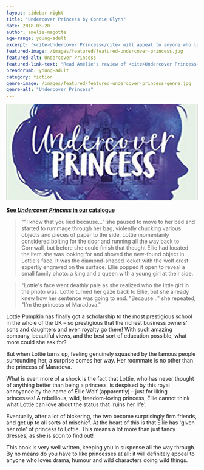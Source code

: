 ```yaml
---
layout: sidebar-right
title: "Undercover Princess by Connie Glynn"
date: 2018-03-20
author: amelie-magotte
age-range: young-adult
excerpt: '<cite>Undercover Princess</cite> will appeal to anyone who loves drama, humour and wild characters doing wild things.'
featured-image: /images/featured/featured-undercover-princess.jpg
featured-alt: Undercover Princess
featured-link-text: "Read Amélie's review of <cite>Undercover Princess</cite>, by Connie Glynn."
breadcrumb: young-adult
category: fiction
genre-image: /images/featured/featured-undercover-princess-genre.jpg
genre-alt: "Undercover Princess"
---
```


![Undercover Princess](/images/featured/featured-undercover-princess.jpg)

**[See <cite>Undercover Princess</cite> in our catalogue](https://suffolk.spydus.co.uk/cgi-bin/spydus.exe/ENQ/OPAC/BIBENQ?BRN=2264677)**

> ""I know that you lied because..." she paused to move to her bed and started to rummage through her bag, violently chucking various objects and pieces of paper to the side. Lottie momentarily considered bolting for the door and running all the way back to Cornwall, but before she could finish that thought Ellie had located the item she was looking for and shoved the new-found object in Lottie's face. It was the diamond-shaped locket with the wolf crest expertly engraved on the surface. Ellie popped it open to reveal a small family photo: a king and a queen with a young girl at their side.

> "Lottie's face went deathly pale as she realized who the little girl in the photo was. Lottie turned her gaze back to Ellie, but she already knew how her sentence was going to end. "Because..." she repeated, "I'm the princess of Maradova."

Lottie Pumpkin has finally got a scholarship to the most prestigious school in the whole of the UK – so prestigious that the richest business owners' sons and daughters and even royalty go there! With such amazing company, beautiful views, and the best sort of education possible, what more could she ask for?

But when Lottie turns up, feeling genuinely squashed by the famous people surrounding her, a surprise comes her way. Her roommate is no other than the princess of Maradova.

What is even more of a shock is the fact that Lottie, who has never thought of anything better than being a princess, is despised by this royal annoyance by the name of Ellie Wolf (apparently) – just for liking princesses! A rebellious, wild, freedom-loving princess, Ellie cannot think what Lottie can love about the status that 'ruins her life'.

Eventually, after a lot of bickering, the two become surprisingly firm friends, and get up to all sorts of mischief. At the heart of this is that Ellie has 'given her role' of princess to Lottie. This means a lot more than just fancy dresses, as she is soon to find out!

This book is very well written, keeping you in suspense all the way through. By no means do you have to like princesses at all: it will definitely appeal to anyone who loves drama, humour and wild characters doing wild things.
